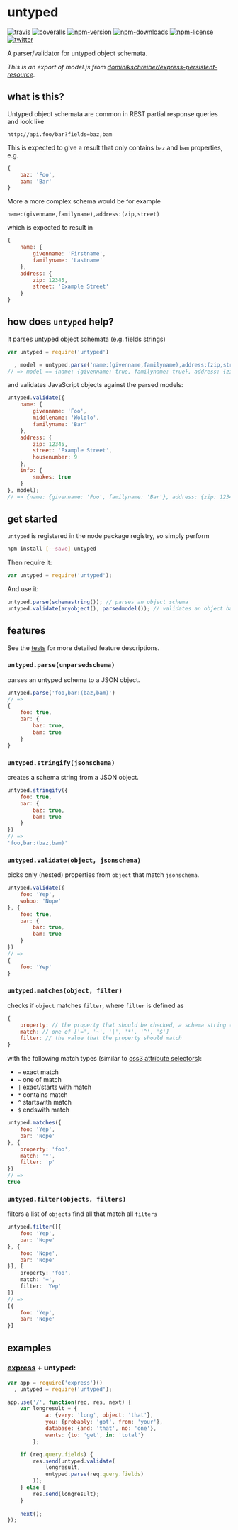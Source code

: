 # untyped

[![travis](https://img.shields.io/travis/dominikschreiber/untyped.svg?style=flat-square)](https://travis-ci.org/dominikschreiber/untyped)
[![coveralls](https://img.shields.io/coveralls/dominikschreiber/untyped.svg?style=flat-square)](https://coveralls.io/r/dominikschreiber/untyped)
[![npm-version](https://img.shields.io/npm/v/untyped.svg?style=flat-square)](https://npmjs.com/package/untyped)
[![npm-downloads](https://img.shields.io/npm/dm/untyped.svg?style=flat-square)](https://npmjs.com/package/untyped)
[![npm-license](https://img.shields.io/npm/l/untyped.svg?style=flat-square)](https://github.com/dominikschreiber/untyped/blob/master/LICENSE)
[![twitter](https://img.shields.io/badge/%40-domischreib-55acee.svg?style=flat-square)](https://twitter.com/@domischreib)

A parser/validator for untyped object schemata.

*This is an export of model.js from [dominikschreiber/express-persistent-resource](https://github.com/dominikschreiber/express-persistent-resource).*

## what is this?

Untyped object schemata are common in REST partial response queries and look like

```
http://api.foo/bar?fields=baz,bam
```

This is expected to give a result that only contains `baz` and `bam` properties, e.g.

```javascript
{
    baz: 'Foo',
    bam: 'Bar'
}
```

More a more complex schema would be for example

```
name:(givenname,familyname),address:(zip,street)
```

which is expected to result in

```javascript
{
    name: {
        givenname: 'Firstname',
        familyname: 'Lastname'
    },
    address: {
        zip: 12345,
        street: 'Example Street'
    }
}
```

## how does `untyped` help?

It parses untyped object schemata (e.g. fields strings)

```javascript
var untyped = require('untyped')

  , model = untyped.parse('name:(givenname,familyname),address:(zip,street)')
// => model == {name: {givenname: true, familyname: true}, address: {zip: true, street: true}}
```

and validates JavaScript objects against the parsed models:

```javascript
untyped.validate({
    name: {
        givenname: 'Foo',
        middlename: 'Wololo',
        familyname: 'Bar'
    },
    address: {
        zip: 12345,
        street: 'Example Street',
        housenumber: 9
    },
    info: {
        smokes: true
    }
}, model);
// => {name: {givenname: 'Foo', familyname: 'Bar'}, address: {zip: 12345, street: 'Example Street'}}
```

## get started

`untyped` is registered in the node package registry, so simply perform

```bash
npm install [--save] untyped
```

Then require it:

```javascript
var untyped = require('untyped');
```

And use it:

```javascript
untyped.parse(schemastring()); // parses an object schema
untyped.validate(anyobject(), parsedmodel()); // validates an object based on the parsed string
```

## features

See the [tests](https://github.com/dominikschreiber/untyped/blob/master/test/index.spec.js)
for more detailed feature descriptions.

### `untyped.parse(unparsedschema)`

parses an untyped schema to a JSON object.

```javascript
untyped.parse('foo,bar:(baz,bam)')
// =>
{
    foo: true,
    bar: {
        baz: true,
        bam: true
    }
}
```

### `untyped.stringify(jsonschema)`

creates a schema string from a JSON object.

```javascript
untyped.stringify({
    foo: true,
    bar: {
        baz: true,
        bam: true
    }
})
// =>
'foo,bar:(baz,bam)'
```

### `untyped.validate(object, jsonschema)`

picks only (nested) properties from `object` that match `jsonschema`.

```javascript
untyped.validate({
    foo: 'Yep',
    wohoo: 'Nope'
}, {
    foo: true,
    bar: {
        baz: true,
        bam: true
    }
})
// =>
{
    foo: 'Yep'
}
```

### `untyped.matches(object, filter)`

checks if `object` matches `filter`, where `filter` is defined as

```javascript
{
    property: // the property that should be checked, a schema string (e.g. 'foo:(bar)')
    match: // one of ['=', '~', '|', '*', '^', '$']
    filter: // the value that the property should match
}
```

with the following match types (similar to [css3 attribute selectors](https://developer.mozilla.org/en-US/docs/Web/CSS/Attribute_selectors#Summary)):

- `=` exact match
- `~` one of match
- `|` exact/starts with match
- `*` contains match
- `^` startswith match
- `$` endswith match

```javascript
untyped.matches({
    foo: 'Yep',
    bar: 'Nope'
}, {
    property: 'foo',
    match: '*',
    filter: 'p'
})
// =>
true
```

### `untyped.filter(objects, filters)`

filters a list of `objects` find all that match all `filters`

```javascript
untyped.filter([{
    foo: 'Yep',
    bar: 'Nope'
}, {
    foo: 'Nope',
    bar: 'Nope'
}], [
    property: 'foo',
    match: '=',
    filter: 'Yep'
])
// =>
[{
    foo: 'Yep',
    bar: 'Nope'
}]
```

## examples

### [express](http://expressjs.com) + untyped:

```javascript
var app = require('express')()
  , untyped = require('untyped');

app.use('/', function(req, res, next) {
    var longresult = {
            a: {very: 'long', object: 'that'},
            you: {probably: 'got', from: 'your'},
            database: {and: 'that', no: 'one'},
            wants: {to: 'get', in: 'total'}
        };

    if (req.query.fields) {
        res.send(untyped.validate(
            longresult,
            untyped.parse(req.query.fields)
        ));
    } else {
        res.send(longresult);
    }
    
    next();
});
```